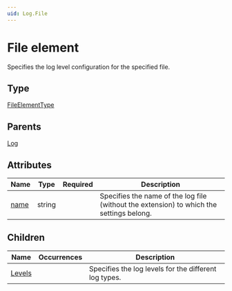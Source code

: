 ```yaml
---
uid: Log.File
---
```


# File element

Specifies the log level configuration for the specified file.

## Type

[FileElementType](xref:LogSettings-FileElementType)

## Parents

[Log](xref:LogSettingsLog)

## Attributes

| Name | Type | Required | Description |
| --- | --- | --- | --- |
| [name](xref:LogSettings-FileElementType-name) | string |  | Specifies the name of the log file (without the extension) to which the settings belong. |

## Children

| Name | Occurrences | Description |
| --- | --- | --- |
| [Levels](xref:LogSettings-FileElementType.Levels) |  |  Specifies the log levels for the different log types. |
